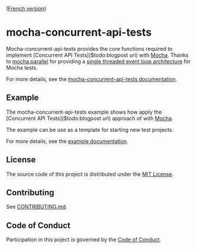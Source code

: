([French version](README-fr.md))

# mocha-concurrent-api-tests

Mocha-concurrent-api-tests provides the core functions required to implement [Concurrent API Tests](\$todo:blogpost url) with [Mocha](https://mochajs.org/). Thanks to [mocha.parallel](https://github.com/danielstjules/mocha.parallel) for providing a [single threaded event loop architecture](https://medium.com/@sgd.daran/node-js-single-threaded-event-loop-model-dbeccf6a7c34) for Mocha tests. 

For more details, see the [mocha-concurrent-api-tests documentation](/lib/README.md).

## Example

The mocha-concurrent-api-tests example shows how apply the [Concurrent API Tests](\$todo:blogpost url) approach of with [Mocha](https://mochajs.org/).

The example can be use as a template for starting new test projects.

For more details, see the [example documentation](/example/README.md).

## License

The source code of this project is distributed under the [MIT License](LICENSE).

## Contributing

See [CONTRIBUTING.md](CONTRIBUTING.md).

## Code of Conduct

Participation in this poject is governed by the [Code of Conduct](CODE_OF_CONDUCT.md).
